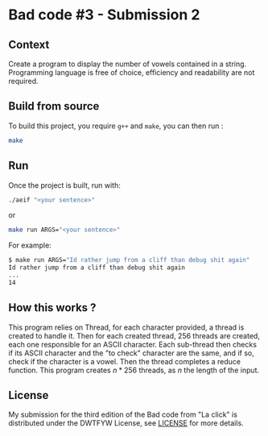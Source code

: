 # Bad code #3 - Submission 2

## Context

Create a program to display the number of vowels contained in a string. Programming language is free of choice, efficiency and readability are not required.

## Build from source

To build this project, you require `g++` and `make`, you can then run : 

```bash
make
```

## Run

Once the project is built, run with:

```bash
./aeif "<your sentence>"
```

or 

```bash
make run ARGS="<your sentence>"
```

For example:

```bash
$ make run ARGS="Id rather jump from a cliff than debug shit again"
Id rather jump from a cliff than debug shit again
...
14
```

## How this works ?

This program relies on Thread, for each character provided, a thread is created to handle it. Then for each created thread, 256 threads are created, each one responsible for an ASCII character. Each sub-thread then checks if its ASCII character and the "to check" character are the same, and if so, check if the character is a vowel. Then the thread completes a reduce function. This program creates $n * 256$ threads, as $n$ the length of the input.

## License

My submission for the third edition of the Bad code from "La click" is distributed under the DWTFYW License, see [LICENSE](LICENSE) for more details.

